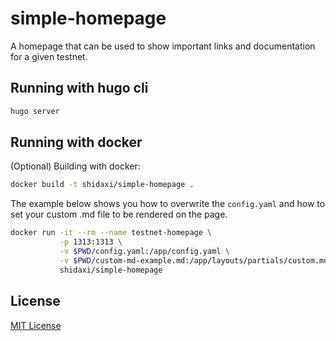 # simple-homepage

A homepage that can be used to show important links and documentation for a given testnet.


## Running with hugo cli

```sh
hugo server
```

## Running with docker

(Optional) Building with docker:

```sh
docker build -t shidaxi/simple-homepage .
```

The example below shows you how to overwrite the `config.yaml` and how to set your custom .md file to be rendered on the page.

```sh
docker run -it --rm --name testnet-homepage \
           -p 1313:1313 \
           -v $PWD/config.yaml:/app/config.yaml \
           -v $PWD/custom-md-example.md:/app/layouts/partials/custom.md \
           shidaxi/simple-homepage
```

## License

[MIT License](LICENSE)
